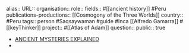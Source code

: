 alias::
URL::
organisation::
role:: 
fields:: #[[ancient history]] #Peru  
publications-productions:: [[Cosmogony of the Three Worlds]] 
country:: #Peru 
tags:: person #Saqsaywaman #guide #Inca [[Alfredo Gamarra]] #[[keyThinker]]
project:: #[[Atlas of Adam]]
question::
public:: true

- [ANCIENT MYSTERIES EXPLAINED](http://www.ancient-mysteries-explained.com/)
-